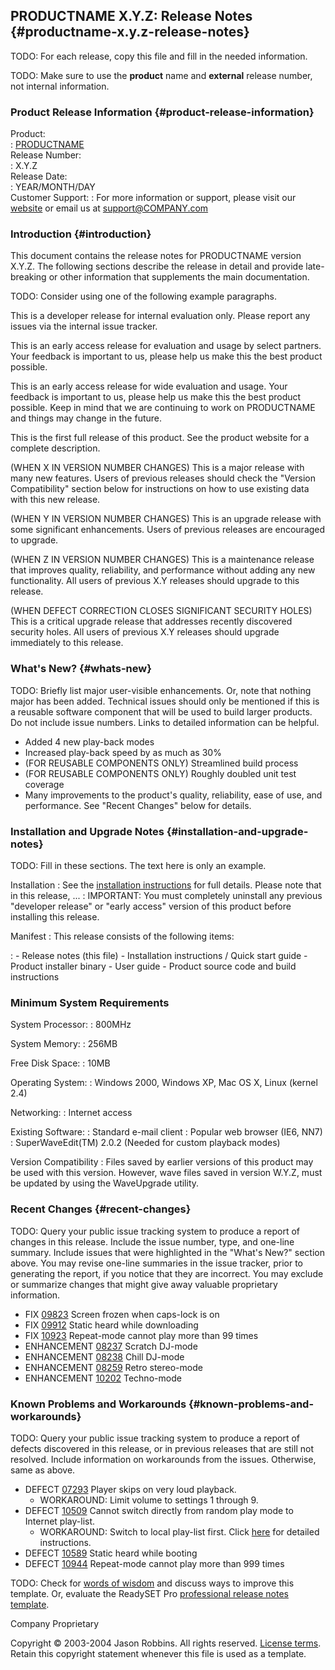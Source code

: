 PRODUCTNAME X.Y.Z: Release Notes {#productname-x.y.z-release-notes}
--------------------------------

TODO: For each release, copy this file and fill in the needed
information.

TODO: Make sure to use the **product** name and **external** release
number, not internal information.

### Product Release Information {#product-release-information}

Product:          
:   [PRODUCTNAME](http://www.COMPANY.com/products/PRODUCTNAME/)                                                                                    
Release Number:   
:   X.Y.Z                                                                                                                
Release Date:     
:   YEAR/MONTH/DAY                                                                                             
Customer Support: 
:   For more information or support, please visit our [website](http://www.COMPANY.com/products/PRODUCTNAME/) or email us at <support@COMPANY.com>

### Introduction {#introduction}

This document contains the release notes for PRODUCTNAME version X.Y.Z.
The following sections describe the release in detail and provide
late-breaking or other information that supplements the main
documentation.

TODO: Consider using one of the following example paragraphs.

This is a developer release for internal evaluation only. Please report
any issues via the internal issue tracker.

This is an early access release for evaluation and usage by select
partners. Your feedback is important to us, please help us make this the
best product possible.

This is an early access release for wide evaluation and usage. Your
feedback is important to us, please help us make this the best product
possible. Keep in mind that we are continuing to work on PRODUCTNAME and
things may change in the future.

This is the first full release of this product. See the product website
for a complete description.

(WHEN X IN VERSION NUMBER CHANGES) This is a major release with many new
features. Users of previous releases should check the "Version
Compatibility" section below for instructions on how to use existing
data with this new release.

(WHEN Y IN VERSION NUMBER CHANGES) This is an upgrade release with some
significant enhancements. Users of previous releases are encouraged to
upgrade.

(WHEN Z IN VERSION NUMBER CHANGES) This is a maintenance release that
improves quality, reliability, and performance without adding any new
functionality. All users of previous X.Y releases should upgrade to this
release.

(WHEN DEFECT CORRECTION CLOSES SIGNIFICANT SECURITY HOLES) This is a
critical upgrade release that addresses recently discovered security
holes. All users of previous X.Y releases should upgrade immediately to
this release.

### What's New? {#whats-new}

TODO: Briefly list major user-visible enhancements. Or, note that
nothing major has been added. Technical issues should only be mentioned
if this is a reusable software component that will be used to build
larger products. Do not include issue numbers. Links to detailed
information can be helpful.

-   Added 4 new play-back modes
-   Increased play-back speed by as much as 30%
-   (FOR REUSABLE COMPONENTS ONLY) Streamlined build process
-   (FOR REUSABLE COMPONENTS ONLY) Roughly doubled unit test coverage
-   Many improvements to the product's quality, reliability, ease of
    use, and performance. See "Recent Changes" below for details.

### Installation and Upgrade Notes {#installation-and-upgrade-notes}

TODO: Fill in these sections. The text here is only an example.

Installation
:   See the [installation instructions](install.html) for full details.
    Please note that in this release, ...
:   IMPORTANT: You must completely uninstall any previous "developer
    release" or "early access" version of this product before installing
    this release.

Manifest
:   This release consists of the following items:
    
:   -   Release notes (this file)
    -   Installation instructions / Quick start guide
    -   Product installer binary
    -   User guide
    -   Product source code and build instructions

### Minimum System Requirements

System Processor:</td>
:    800MHz
    
System Memory:
:   256MB
    
Free Disk Space:</td>
:   10MB
    
Operating System:
:   Windows 2000, Windows XP, Mac OS X, Linux (kernel 2.4)
    
Networking:
:   Internet access
 
Existing Software:
:   Standard e-mail client
:   Popular web browser (IE6, NN7)
:   SuperWaveEdit(TM) 2.0.2 (Needed for custom playback modes)

Version Compatibility
:   Files saved by earlier versions of this product may be used with
    this version. However, wave files saved in version W.Y.Z, must be
    updated by using the WaveUpgrade utility.

### Recent Changes {#recent-changes}

TODO: Query your public issue tracking system to produce a report of
changes in this release. Include the issue number, type, and one-line
summary. Include issues that were highlighted in the "What's New?"
section above. You may revise one-line summaries in the issue tracker,
prior to generating the report, if you notice that they are incorrect.
You may exclude or summarize changes that might give away valuable
proprietary information.

-   FIX [09823](#) Screen frozen when caps-lock is on
-   FIX [09912](#) Static heard while downloading
-   FIX [10923](#) Repeat-mode cannot play more than 99 times
-   ENHANCEMENT [08237](#) Scratch DJ-mode
-   ENHANCEMENT [08238](#) Chill DJ-mode
-   ENHANCEMENT [08259](#) Retro stereo-mode
-   ENHANCEMENT [10202](#) Techno-mode

### Known Problems and Workarounds {#known-problems-and-workarounds}

TODO: Query your public issue tracking system to produce a report of
defects discovered in this release, or in previous releases that are
still not resolved. Include information on workarounds from the issues.
Otherwise, same as above.

-   DEFECT [07293](#) Player skips on very loud playback.
    -   WORKAROUND: Limit volume to settings 1 through 9.
-   DEFECT [10509](#) Cannot switch directly from random play mode to
    Internet play-list.
    -   WORKAROUND: Switch to local play-list first. Click [here](#) for
        detailed instructions.
-   DEFECT [10589](#) Static heard while booting
-   DEFECT [10944](#) Repeat-mode cannot play more than 999 times

TODO: Check for [words of
wisdom](http://readyset.tigris.org/words-of-wisdom/release-notes.html)
and discuss ways to improve this template. Or, evaluate the ReadySET Pro
[professional release notes
template](http://www.readysetpro.com/ "pro use case template and sample test plan").

Company Proprietary

Copyright © 2003-2004 Jason Robbins. All rights reserved. [License
terms](readyset-license.html). Retain this copyright statement whenever
this file is used as a template.


